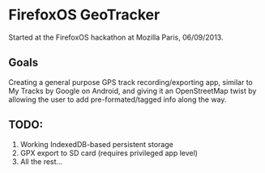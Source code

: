 # FirefoxOS GeoTracker

Started at the FirefoxOS hackathon at Mozilla Paris, 06/09/2013.

## Goals

Creating a general purpose GPS track recording/exporting app, similar to My Tracks by Google on Android, and giving it an OpenStreetMap twist by allowing the user to add pre-formated/tagged info along the way.

## TODO:

1. Working IndexedDB-based persistent storage
2. GPX export to SD card (requires privileged app level)
3. All the rest...